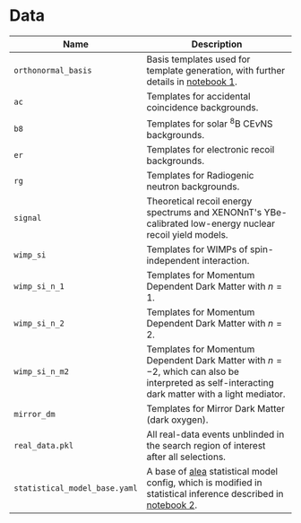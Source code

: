 # Data

| Name               | Description                           |
|--------------------|---------------------------------------|
| `orthonormal_basis`           | Basis templates used for template generation, with further details in [notebook 1](https://github.com/XENONnT/light_wimp_data_release/tree/master/notebooks).    |
| `ac`           | Templates for accidental coincidence backgrounds.     |
| `b8`           | Templates for solar $^8\mathrm{B}$ $\mathrm{CE}\nu\mathrm{NS}$ backgrounds.     |
| `er`           | Templates for electronic recoil backgrounds.     |
| `rg`           | Templates for Radiogenic neutron backgrounds.     |
| `signal`           | Theoretical recoil energy spectrums and XENONnT's YBe-calibrated low-energy nuclear recoil yield models. |
| `wimp_si` | Templates for WIMPs of spin-independent interaction. |
| `wimp_si_n_1` | Templates for Momentum Dependent Dark Matter with $n=1$. |
| `wimp_si_n_2` | Templates for Momentum Dependent Dark Matter with $n=2$. |
| `wimp_si_n_m2` | Templates for Momentum Dependent Dark Matter with $n=-2$, which can also be interpreted as self-interacting dark matter with a light mediator. |
| `mirror_dm`           | Templates for Mirror Dark Matter (dark oxygen).     |
| `real_data.pkl` | All real-data events unblinded in the search region of interest after all selections. |
| `statistical_model_base.yaml` | A base of [alea](https://github.com/XENONnT/alea) statistical model config, which is modified in statistical inference described in [notebook 2](https://github.com/XENONnT/light_wimp_data_release/tree/master/notebooks).  |



